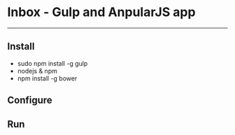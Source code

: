 # Inbox - Gulp and AnpularJS app 
- - -

## Install
* sudo npm install -g gulp
* nodejs & npm
* npm install -g bower

## Configure

## Run